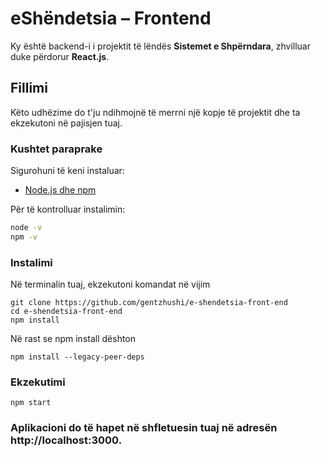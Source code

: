# eShëndetsia – Frontend

Ky është backend-i i projektit të lëndës **Sistemet e Shpërndara**, zhvilluar duke përdorur **React.js**.

## Fillimi

Këto udhëzime do t'ju ndihmojnë të merrni një kopje të projektit dhe ta ekzekutoni në pajisjen tuaj.

### Kushtet paraprake

Sigurohuni të keni instaluar:
- [Node.js dhe npm](https://nodejs.org/en/download/)

Për të kontrolluar instalimin:
```bash
node -v
npm -v
```
### Instalimi
Në terminalin tuaj, ekzekutoni komandat në vijim
```
git clone https://github.com/gentzhushi/e-shendetsia-front-end
cd e-shendetsia-front-end
npm install
```
Në rast se npm install dështon
```
npm install --legacy-peer-deps
```

### Ekzekutimi
```    
npm start
```

### Aplikacioni do të hapet në shfletuesin tuaj në adresën http://localhost:3000.